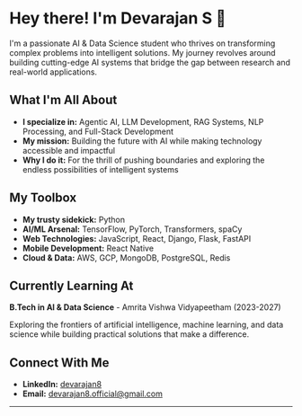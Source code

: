 # Hey there! I'm Devarajan S 👋

I'm a passionate AI & Data Science student who thrives on transforming complex problems into intelligent solutions. My journey revolves around building cutting-edge AI systems that bridge the gap between research and real-world applications.

## What I'm All About

* **I specialize in:** Agentic AI, LLM Development, RAG Systems, NLP Processing, and Full-Stack Development
* **My mission:** Building the future with AI while making technology accessible and impactful
* **Why I do it:** For the thrill of pushing boundaries and exploring the endless possibilities of intelligent systems

## My Toolbox

* **My trusty sidekick:** Python
* **AI/ML Arsenal:** TensorFlow, PyTorch, Transformers, spaCy
* **Web Technologies:** JavaScript, React, Django, Flask, FastAPI
* **Mobile Development:** React Native
* **Cloud & Data:** AWS, GCP, MongoDB, PostgreSQL, Redis

## Currently Learning At

**B.Tech in AI & Data Science** - Amrita Vishwa Vidyapeetham (2023-2027)

Exploring the frontiers of artificial intelligence, machine learning, and data science while building practical solutions that make a difference.

## Connect With Me

* **LinkedIn:** [devarajan8](https://linkedin.com/in/devarajan8)
* **Email:** devarajan8.official@gmail.com

---

